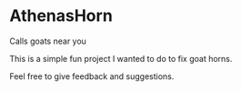 # AthenasHorn
Calls goats near you

This is a simple fun project I wanted to do to fix goat horns. 

Feel free to give feedback and suggestions. 
